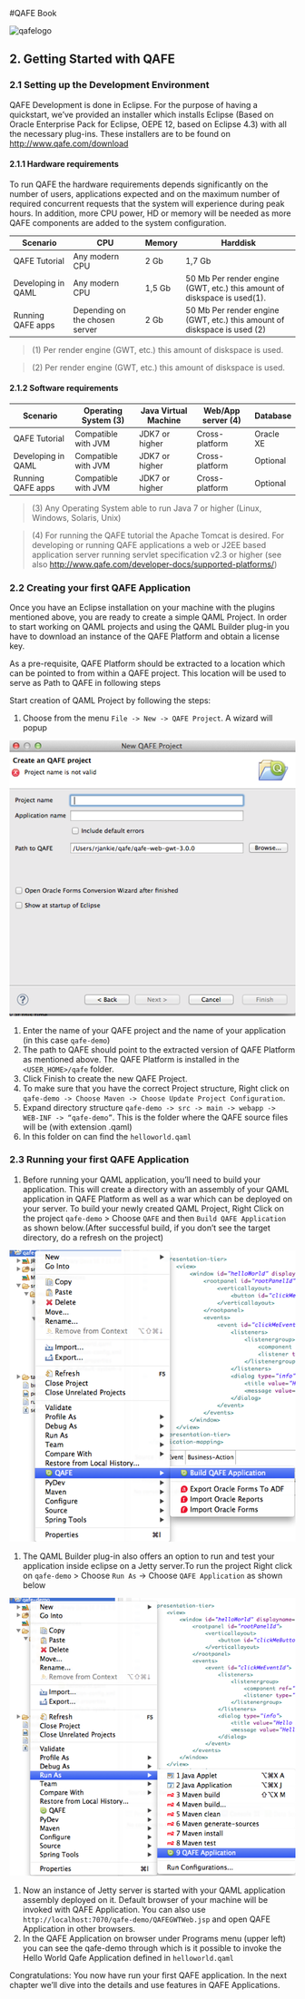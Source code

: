 #QAFE Book

![qafelogo](http://www.qafe.com/wp-content/themes/qafe2013/img/logo.png)

## 2. Getting Started with QAFE

### 2.1 Setting up the Development Environment
QAFE Development is done in Eclipse. For the purpose of having a quickstart, we’ve provided an installer which installs Eclipse (Based on Oracle Enterprise Pack for Eclipse, OEPE 12, based on Eclipse 4.3) with all the necessary plug-ins. These installers are to be found on http://www.qafe.com/download


#### 2.1.1 Hardware requirements

To run QAFE the hardware requirements depends significantly on the number of users, applications expected and on the maximum number of required concurrent requests that the system will experience during peak hours. In addition, more CPU power, HD or memory will be needed as more QAFE components are added to the system configuration.

| Scenario      | CPU  | Memory  |Harddisk |
|---------------|------|---------|---------|
| QAFE Tutorial | Any modern CPU| 2 Gb |1,7 Gb |
| Developing in QAML| Any modern CPU | 1,5 Gb |50 Mb Per render engine (GWT, etc.) this amount of diskspace is used(1). |
| Running QAFE apps | Depending on the chosen server | 2 Gb | 50 Mb Per render engine (GWT, etc.) this amount of diskspace is used (2) |

> (1) Per render engine (GWT, etc.) this amount of diskspace is used.

> (2) Per render engine (GWT, etc.) this amount of diskspace is used.


#### 2.1.2 Software requirements


| Scenario |Operating System (3) |Java Virtual Machine |Web/App server (4) |Database |
|----------|-----------------|---------------------|---------------|---------|
|QAFE Tutorial | Compatible with JVM |JDK7 or higher |Cross-platform |Oracle XE|
|Developing in QAML |Compatible with JVM |JDK7 or higher |Cross-platform |Optional|
|Running QAFE apps| Compatible with JVM |JDK7 or higher |Cross-platform|Optional|

> (3) Any Operating System able to run Java 7 or higher (Linux, Windows, Solaris, Unix)

> (4) For running the QAFE tutorial the Apache Tomcat is desired. For developing or running QAFE applications a web or J2EE based application server running servlet specification v2.3 or higher (see also http://www.qafe.com/developer-docs/supported-platforms/)

### 2.2 Creating your first QAFE Application

Once you have an Eclipse installation on your machine with the plugins mentioned above, you are ready to create a simple QAML Project. In order to start working on QAML projects and using the QAML Builder plug-in you have to download an instance of the QAFE Platform and obtain a license key.

As a pre-requisite, QAFE Platform should be extracted to a location which can be pointed to from within a QAFE project. This location will be used to serve as Path to QAFE in following steps

Start creation of QAML Project by following the steps:


1. Choose from the menu  `File -> New -> QAFE Project`. A wizard will popup

![newproject](https://raw.githubusercontent.com/qafedev/qafedev.github.io/master/assets/images/newqafeproject.png)
1. Enter the name of your QAFE project and the name of your application (in this case `qafe-demo`)
1. The path to QAFE should point to the extracted version of QAFE Platform as mentioned above. The QAFE Platform is installed in the `<USER_HOME>/qafe` folder.
1. Click Finish to create the new QAFE Project.
1. To make sure that you have the correct Project structure, Right click on `qafe-demo -> Choose Maven -> Choose Update Project Configuration`.
1. Expand directory structure `qafe-demo -> src -> main -> webapp -> WEB-INF -> “qafe-demo”`. This is the folder where the QAFE source files will be (with extension .qaml)
1. In this folder on can find the `helloworld.qaml`

### 2.3 Running  your first QAFE Application

1. Before running your QAML application, you’ll need to build your application. This will create a directory with an assembly of your QAML application in QAFE Platform as well as a war which can be deployed on your server. To build your newly created QAML Project, Right Click on the project `qafe-demo`  > Choose `QAFE` and then `Build QAFE Application` as shown below.(After successful build, if you don’t see the target directory, do a refresh on the project)

![buildqafeapp](https://raw.githubusercontent.com/qafedev/qafedev.github.io/master/assets/images/buildqafeapp.png)

1. The QAML Builder plug-in also offers an option to run and test your application inside eclipse on a Jetty server.To run the project Right click on `qafe-demo` > Choose `Run As` -> Choose `QAFE Application` as shown below

![runqafeapp](https://raw.githubusercontent.com/qafedev/qafedev.github.io/master/assets/images/runqafeapp.png)

1. Now an instance of Jetty server is started with your QAML application assembly deployed on it. Default browser of your machine will be invoked with QAFE Application. You can also use `http://localhost:7070/qafe-demo/QAFEGWTWeb.jsp` and open QAFE Application in other browsers.
1. In the QAFE Application on browser under  Programs menu (upper left) you can see the qafe-demo through which is it possible to invoke the Hello World Qafe Application defined in `helloworld.qaml`


Congratulations: You now have run your first QAFE application.  In the next chapter we’ll dive into the details and use features in QAFE Applications.
